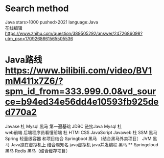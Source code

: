 # Search method<br>
Java stars>1000 pushed>2021 language:Java<br>
在线编辑 https://www.zhihu.com/question/389505292/answer/2472686098?utm_psn=1709268661565505536  
# Java路线 https://www.bilibili.com/video/BV1mM411x7Z6/?spm_id_from=333.999.0.0&vd_source=b94ed34e56dd4e10593fb925ded770a2
Javase 杜
Mysql 黑马 第一遍基础
JDBC 链接Java Mysql 杜  
web前端 后端程序员看懂前端 杜 HTMl CSS JavaScript 
Javaweb 杜
SSM 黑马 Spring 轻量级容器 和项目结合
Springboot 黑马 （结合黑马外卖项目）
JVM 黑马 Java跑在虚拟机上 结合周知名 java虚拟机
java并发编程 黑马 **
Springcloud 黑马
Redis 黑马（结合缓存项目）
